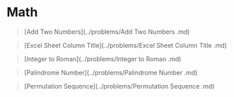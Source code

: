 # Math

> [Add Two Numbers](../problems/Add Two Numbers .md)

> [Excel Sheet Column Title](../problems/Excel Sheet Column Title .md)

> [Integer to Roman](../problems/Integer to Roman .md)

> [Palindrome Number](../problems/Palindrome Number .md)

> [Permutation Sequence](../problems/Permutation Sequence .md)
